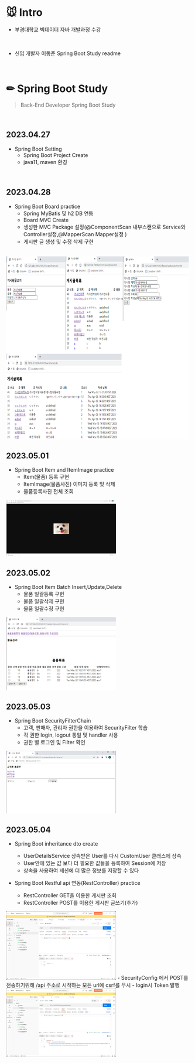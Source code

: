 # 🐭 Intro
 - 부경대학교 빅데이터 자바 개발과정 수강
 <br/>
 
 - 신입 개발자 이동준 Spring Boot Study readme 
 <br/>
 
# ✏ Spring Boot Study
> Back-End Developer Spring Boot Study
<br/>

## 2023.04.27
 - Spring Boot Setting
    - Spring Boot Project Create
    - java11, maven 환경
    
 <br/>
 
## 2023.04.28
 - Spring Boot Board practice
    - Spring MyBatis 및 h2 DB 연동
    - Board MVC Create
    - 생성한 MVC Package 설정(@ComponentScan 내부스캔으로 Service와 Controller설정,@MapperScan Mapper설정 )
    - 게시판 글 생성 및 수정 삭제 구현
<br/>
<img src="https://raw.githubusercontent.com/ldj8196/boot_20230427/main/src/main/studyimage/boardimage.png" width="500" height="500">

<br/>

## 2023.05.01
  - Spring Boot Item and ItemImage practice
    - Item(물품) 등록 구현
    - ItemImage(물품사진) 이미지 등록 및 삭제
    - 물품등록사진 전체 조회

<img src="https://raw.githubusercontent.com/ldj8196/boot_20230427/main/src/main/studyimage/imageone.png" width="300">
<br/>

## 2023.05.02
  - Spring Boot Item Batch Insert,Update,Delete
    - 물품 일괄등록 구현
    - 물품 일괄삭제 구현
    - 물품 일괄수정 구현
<img src="https://raw.githubusercontent.com/ldj8196/boot_20230427/main/src/main/studyimage/itembatch.png" width="300">
<br/>

## 2023.05.03
  - Spring Boot SecurityFilterChain
    - 고객, 판매자, 관리자 권한을 이용하여 SecurityFilter 학습
    - 각 권한 login, logout 통일 및 handler 사용
    - 권한 별 로그인 및 Filter 확인
  
<img src="https://raw.githubusercontent.com/ldj8196/boot_20230427/main/src/main/studyimage/20230503.png" width="300">

## 2023.05.04
  - Spring Boot inheritance dto create
    - UserDetailsService 상속받은 User를 다시 CustomUser 클래스에 상속
    - User안에 있는 값 보다 더 필요한 값들을 등록하여 Session에 저장
    - 상속을 사용하여 세션에 더 많은 정보를 저장할 수 있다

  - Spring Boot Restful api 연동(RestController) practice
    - RestController GET을 이용한 게시판 조회
    - RestController POST를 이용한 게시판 글쓰기(추가)
<img src="https://raw.githubusercontent.com/ldj8196/boot_20230427/main/src/main/studyimage/restboardinsert.png" width="300">
    - SecurityConfig 에서 POST를 전송하기위해 /api 주소로 시작하는 모든 url에 csrf를 무시
    - login시 Token 발행
<img src="https://raw.githubusercontent.com/ldj8196/boot_20230427/main/src/main/studyimage/token.png" width="300">